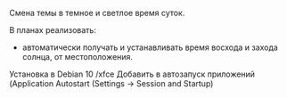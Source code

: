 Смена темы в темное и светлое время суток.

В планах реализовать:
- автоматически получать и устанавливать время восхода и захода солнца, от местоположения.

Установка в Debian 10  /xfce
 Добавить в автозапуск приложений (Application Autostart (Settings -> Session and Startup)
